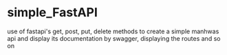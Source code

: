 # simple_FastAPI
use of fastapi's get, post, put, delete methods to create a simple manhwas api and display its documentation by swagger, displaying the routes and so on
